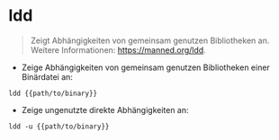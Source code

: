 # ldd

> Zeigt Abhängigkeiten von gemeinsam genutzen Bibliotheken an.
> Weitere Informationen: <https://manned.org/ldd>.

- Zeige Abhängigkeiten von gemeinsam genutzen Bibliotheken einer Binärdatei an:

`ldd {{path/to/binary}}`

- Zeige ungenutzte direkte Abhängigkeiten an:

`ldd -u {{path/to/binary}}`
